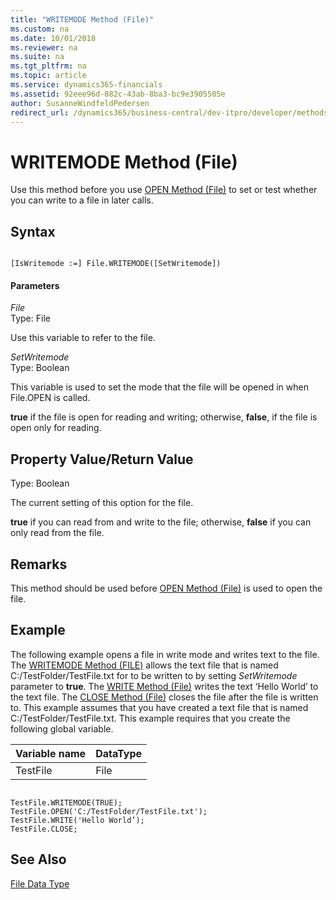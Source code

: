 ```yaml
---
title: "WRITEMODE Method (File)"
ms.custom: na
ms.date: 10/01/2018
ms.reviewer: na
ms.suite: na
ms.tgt_pltfrm: na
ms.topic: article
ms.service: dynamics365-financials
ms.assetid: 92eee96d-882c-43ab-8ba3-bc9e3905505e
author: SusanneWindfeldPedersen
redirect_url: /dynamics365/business-central/dev-itpro/developer/methods-auto/library
---
```


 

# WRITEMODE Method (File)
Use this method before you use [OPEN Method \(File\)](devenv-OPEN-Method-File.md) to set or test whether you can write to a file in later calls.  
  
## Syntax  
  
```  
  
[IsWritemode :=] File.WRITEMODE([SetWritemode])  
```  
  
#### Parameters  
 *File*  
 Type: File  
  
 Use this variable to refer to the file.  
  
 *SetWritemode*  
 Type: Boolean  
  
 This variable is used to set the mode that the file will be opened in when File.OPEN is called.  
  
 **true** if the file is open for reading and writing; otherwise, **false**, if the file is open only for reading.  
  
## Property Value/Return Value  
 Type: Boolean  
  
 The current setting of this option for the file.  
  
 **true** if you can read from and write to the file; otherwise, **false** if you can only read from the file.  
  
## Remarks  
 This method should be used before [OPEN Method \(File\)](devenv-OPEN-Method-File.md) is used to open the file.  
  
## Example  
 The following example opens a file in write mode and writes text to the file. The [WRITEMODE Method \(FILE\)](devenv-WRITEMODE-Method-File.md) allows the text file that is named C:/TestFolder/TestFile.txt for to be written to by setting *SetWritemode* parameter to **true**. The [WRITE Method \(File\)](devenv-WRITE-Method-File.md) writes the text ‘Hello World’ to the text file. The [CLOSE Method \(File\)](devenv-CLOSE-Method-File.md) closes the file after the file is written to. This example assumes that you have created a text file that is named C:/TestFolder/TestFile.txt. This example requires that you create the following global variable.  
  
|Variable name|DataType|  
|-------------------|--------------|  
|TestFile|File|  
  
```  
  
TestFile.WRITEMODE(TRUE);  
TestFile.OPEN('C:/TestFolder/TestFile.txt');  
TestFile.WRITE('Hello World’);  
TestFile.CLOSE;  
```  
  
## See Also  
 [File Data Type](../datatypes/devenv-File-Data-Type.md)